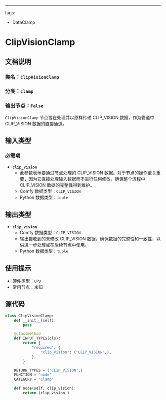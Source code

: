 ---
tags:
- DataClamp

# ClipVisionClamp
## 文档说明
### 类名：`ClipVisionClamp`
### 分类：`clamp`
### 输出节点：`False`

`ClipVisionClamp` 节点旨在处理并以原样传递 CLIP_VISION 数据，作为管道中 CLIP_VISION 数据的直接通道。
## 输入类型
### 必需项
- **`clip_vision`**
    - 此参数表示要通过节点处理的 CLIP_VISION 数据。对于节点的操作至关重要，因为它直接处理输入数据而不进行任何修改，确保整个流程中 CLIP_VISION 数据的完整性得到维护。
    - Comfy 数据类型：`CLIP_VISION`
    - Python 数据类型：`tuple`

## 输出类型
- **`clip_vision`**
    - Comfy 数据类型：`CLIP_VISION`
    - 输出接收到的未修改 CLIP_VISION 数据，确保数据的完整性和一致性，以供进一步处理或在后续节点中使用。
    - Python 数据类型：`tuple`

## 使用提示
- 硬件类型：`CPU`
- 常用节点：未知

## 源代码
```python
class ClipVisionClamp:
    def __init__(self):
        pass

    @classmethod
    def INPUT_TYPES(cls):
        return {
            "required": {
                "clip_vision": ("CLIP_VISION",),
            },
        }

    RETURN_TYPES = ("CLIP_VISION",)
    FUNCTION = "node"
    CATEGORY = "clamp"

    def node(self, clip_vision):
        return (clip_vision,)
```